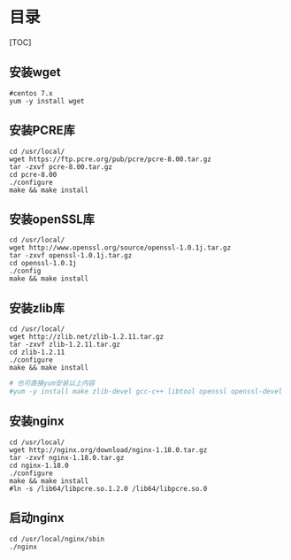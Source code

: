 # 目录

[TOC]

## 安装wget

```shell
#centos 7.x
yum -y install wget
```

## 安装PCRE库

```shell
cd /usr/local/
wget https://ftp.pcre.org/pub/pcre/pcre-8.00.tar.gz
tar -zxvf pcre-8.00.tar.gz
cd pcre-8.00
./configure
make && make install
```

## 安装openSSL库

```shell
cd /usr/local/
wget http://www.openssl.org/source/openssl-1.0.1j.tar.gz
tar -zxvf openssl-1.0.1j.tar.gz
cd openssl-1.0.1j
./config
make && make install
```

## 安装zlib库

```shell
cd /usr/local/
wget http://zlib.net/zlib-1.2.11.tar.gz
tar -zxvf zlib-1.2.11.tar.gz
cd zlib-1.2.11
./configure
make && make install
```

```bash
# 也可直接yum安装以上内容
#yum -y install make zlib-devel gcc-c++ libtool openssl openssl-devel
```

## 安装nginx

```shell
cd /usr/local/
wget http://nginx.org/download/nginx-1.18.0.tar.gz
tar -zxvf nginx-1.18.0.tar.gz
cd nginx-1.18.0
./configure
make && make install
#ln -s /lib64/libpcre.so.1.2.0 /lib64/libpcre.so.0
```

## 启动nginx

```shell
cd /usr/local/nginx/sbin
./nginx
```

